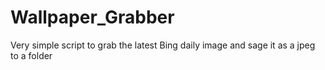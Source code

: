 # Wallpaper_Grabber
Very simple script to grab the latest Bing daily image and sage it as a jpeg to a folder
